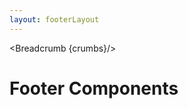 ```yaml
---
layout: footerLayout
---
```


<script>
	import { Card , Breadcrumb } from '$lib/index';
	let divClass = 'max-w-xs bg-white rounded-lg border border-gray-200 shadow-md dark:bg-gray-800 dark:border-gray-700';
	
  let crumbs = [
    {
      label:'Home',
      href:'/'
    },
    {
      label:'Footer',
      href:'/footer/'
    },
  ]
</script>

<Breadcrumb {crumbs}/>

<h1 class="text-3xl w-full dark:text-white py-8">Footer Components</h1>

<div class="p-4">
	<Card {divClass} img="/images/footer.webp" header="DEFAULT" link="/footer/default" btnLabel="Read more" />
</div>
<div class="p-4">
	<Card {divClass} img="/images/footer.webp" btnColor="green" header="LOGO FOOTER" link="/footer/logo" btnLabel="Read more" />
</div>
<div class="p-4">
	<Card {divClass} img="/images/footer.webp" btnColor="red" header="SOCIALMEDIA" link="/footer/socialmedia" btnLabel="Read more" />
</div>
<div class="p-4">
	<Card {divClass} img="/images/footer.webp" btnColor="blue" header="SITEMAP" link="/footer/sitemap" btnLabel="Read more" />
</div>

